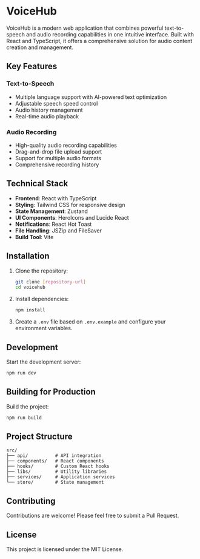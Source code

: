 # VoiceHub

VoiceHub is a modern web application that combines powerful text-to-speech and audio recording capabilities in one intuitive interface. Built with React and TypeScript, it offers a comprehensive solution for audio content creation and management.

## Key Features

### Text-to-Speech

- Multiple language support with AI-powered text optimization
- Adjustable speech speed control
- Audio history management
- Real-time audio playback

### Audio Recording

- High-quality audio recording capabilities
- Drag-and-drop file upload support
- Support for multiple audio formats
- Comprehensive recording history

## Technical Stack

- **Frontend**: React with TypeScript
- **Styling**: Tailwind CSS for responsive design
- **State Management**: Zustand
- **UI Components**: HeroIcons and Lucide React
- **Notifications**: React Hot Toast
- **File Handling**: JSZip and FileSaver
- **Build Tool**: Vite

## Installation

1. Clone the repository:

   ```bash
   git clone [repository-url]
   cd voicehub
   ```

2. Install dependencies:

   ```bash
   npm install
   ```

3. Create a `.env` file based on `.env.example` and configure your environment variables.

## Development

Start the development server:

```bash
npm run dev
```

## Building for Production

Build the project:

```bash
npm run build
```

## Project Structure

```
src/
├── api/          # API integration
├── components/   # React components
├── hooks/        # Custom React hooks
├── libs/         # Utility libraries
├── services/     # Application services
└── store/        # State management
```

## Contributing

Contributions are welcome! Please feel free to submit a Pull Request.

## License

This project is licensed under the MIT License.
